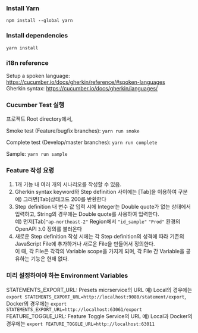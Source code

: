 ### Install Yarn
`npm install --global yarn`

### Install dependencies
`yarn install`

### i18n reference
Setup a spoken language: https://cucumber.io/docs/gherkin/reference/#spoken-languages <br/>
Gherkin syntax: https://cucumber.io/docs/gherkin/languages/

### Cucumber Test 실행

프로젝트 Root directory에서,

Smoke test (Feature/bugfix branches): `yarn run smoke`

Complete test (Develop/master branches): `yarn run complete`

Sample: `yarn run sample`

### Feature 작성 요령
1. 1개 기능 내 여러 개의 시나리오를 작성할 수 있음.
2. Gherkin syntax keyword와 Step definition 사이에는 [Tab]을 이용하여 구분 <br/>
   예) 그러면[Tab]상태코드 200를 반환한다
3. Step definition 내 변수 값 입력 시에 Integer는 Double quote가 없는 상태에서 입력하고, String의 경우에는 Double quote를 사용하여 입력한다.<br/>
   예) 먼저[Tab]`"ap-northeast-2"` Region에서 `"id_sample"` `"Prod"` 환경의 OpenAPI `3`.0 정의를 불러온다
4. 새로운 Step definition 작성 시에는 각 Step definition의 성격에 따라 기존의 JavaScript File에 추가하거나 새로운 File을 만들어서 정의한다.<br/>
   이 때, 각 File은 각각의 Variable scope을 가지게 되며, 각 File 간 Variable을 공유하는 기능은 현재 없다.
   
### 미리 설정하여야 하는 Environment Variables
STATEMENTS_EXPORT_URL: Presets micrservice의 URL
   예) Local의 경우에는 `export STATEMENTS_EXPORT_URL=http://localhost:9080/statement/export`, Docker의 경우에는 `export STATEMENTS_EXPORT_URL=http://localhost:63061/export`
FEATURE_TOGGLE_URL: Feature Toggle Service의 URL
   예) Local과 Docker의 경우에는 `export FEATURE_TOGGLE_URL=http://localhost:63011`
